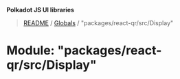 **Polkadot JS UI libraries**

> [README](../README.md) / [Globals](../globals.md) / "packages/react-qr/src/Display"

# Module: "packages/react-qr/src/Display"
